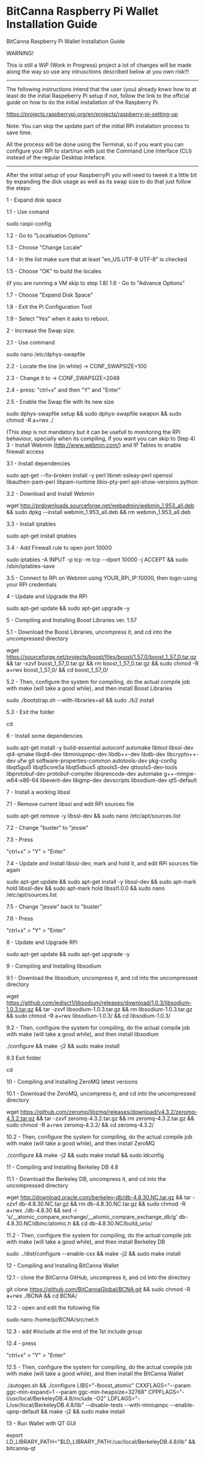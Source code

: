 # BitCanna Raspberry Pi Wallet Installation Guide
BitCanna Raspberry Pi Wallet Installation Guide

WARNING!

This is still a WiP (Work in Progress) project a lot of changes will be made along the way so use any intrusctions described below at you own risk!!!

-----------------------------------------------------------------------------------------------------------------------------------------------------------------------------------

The following instructions intend that the user (you) already knwo how to at least do the initial Raspeberry Pi setup if not, follow the link to the official guide on how to do the initial installation of the Raspberry Pi.

https://projects.raspberrypi.org/en/projects/raspberry-pi-setting-up

Note: You can skip the update part of the initial RPi instalation process to save time.

All the process will be done using the Terminal, so if you want you can configure your RPi to start/run with just the Command Line Interface (CLI) instead of the regular Desktop Inteface.

-----------------------------------------------------------------------------------------------------------------------------------------------------------------------------------
After the initial setup of your RaspberryPi you will need to tweek it a little bit by expanding the disk usage as well as its swap size to do that just follow the steps:

1 - Expand disk space 

1.1 - Use comand 

sudo raspi-config 

1.2 - Go to "Localisation Options"

1.3 - Choose "Change Locale"

1.4 - In the list make sure that at least "en_US.UTF-8 UTF-8" is checked

1.5 - Choose "OK" to build the locales

(if you are running a VM skip to step 1.8)
1.6 - Go to "Advance Options"

1.7 - Choose "Expand Disk Space"

1.8 - Exit the Pi Configuration Tool

1.9 - Select "Yes" when it asks to reboot.

2 - Increase the Swap size:

2.1 - Use command 

sudo nano /etc/dphys-swapfile

2.2 - Locate the line (in white) -> CONF_SWAPSIZE=100

2.3 - Change it to -> CONF_SWAPSIZE=2048

2.4 - press: "ctrl+x" and then "Y" and "Enter"

2.5 - Enable the Swap file with its new size 

sudo dphys-swapfile setup && sudo dphys-swapfile swapon && sudo chmod -R a+rwx ./

(This step is not mandatory but it can be usefull to monitoring the RPi behaviour, specially when its compiling, if you want you can skip to Step 4)
3 - Install Webmin (http://www.webmin.com/) and IP Tables to enable firewall access 

3.1 - Install dependencies 

sudo apt-get --fix-broken install -y perl libnet-ssleay-perl openssl libauthen-pam-perl libpam-runtime libio-pty-perl apt-show-versions python

3.2 - Download  and Install Webmin

wget http://prdownloads.sourceforge.net/webadmin/webmin_1.953_all.deb && sudo dpkg --install webmin_1.953_all.deb && rm webmin_1.953_all.deb

3.3 - Install iptables 

sudo apt-get install iptables

3.4 - Add Firewall rule to open port 10000

sudo iptables -A INPUT -p tcp -m tcp --dport 10000 -j ACCEPT && sudo /sbin/iptables-save

3.5 - Connect to RPi on Webmin using YOUR_RPi_IP:10000, then login using your RPi credentials

4 - Update and Upgrade the RPi 

sudo apt-get update && sudo apt-get upgrade -y 

5 - Compiling and Installing Boost Libraries ver. 1.57

5.1 - Download the Boost Libraries, uncompress it, and cd into the uncompressed directory

wget https://sourceforge.net/projects/boost/files/boost/1.57.0/boost_1_57_0.tar.gz && tar -xzvf boost_1_57_0.tar.gz && rm boost_1_57_0.tar.gz && sudo chmod -R a+rwx boost_1_57_0/ && cd boost_1_57_0/ 

5.2 - Then, configure the system for compiling, do the actual compile job with make (will take a good while), and then install Boost Libraries

sudo ./bootstrap.sh --with-libraries=all && sudo ./b2 install

5.3 - Exit the folder

cd

6 - Install some dependencies

sudo apt-get install -y build-essential autoconf automake libtool libssl-dev qt4-qmake libqt4-dev libminiupnpc-dev libdb++-dev libdb-dev libcrypto++-dev ufw git software-properties-common autotools-dev pkg-config libqt5gui5 libqt5core5a libqt5dbus5 qttools5-dev qttools5-dev-tools libprotobuf-dev protobuf-compiler libqrencode-dev automake g++-mingw-w64-x86-64 libevent-dev libgmp-dev devscripts libsodium-dev qt5-default

7 - Install a working libssl

7.1 - Remove current libssl and edit RPi sources file

sudo apt-get remove -y libssl-dev && sudo nano /etc/apt/sources.list

7.2 - Change "buster" to "jessie" 

7.3 - Press

"ctrl+x" > "Y" > "Enter"

7.4 - Update and Install libssl-dev, mark and hold it, and edit RPi sources file again 

sudo apt-get update && sudo apt-get install -y libssl-dev && sudo apt-mark hold libssl-dev && sudo apt-mark hold libssl1.0.0 && sudo nano /etc/apt/sources.list

7.5 - Change "jessie" back to "buster"

7.6 - Press

"ctrl+x" > "Y" > "Enter"

8 - Update and Upgrade RPi

sudo apt-get update && sudo apt-get upgrade -y

9 - Compiling and Installing libsodium

9.1 - Download the libsodium, uncompress it, and cd into the uncompressed directory

wget https://github.com/jedisct1/libsodium/releases/download/1.0.3/libsodium-1.0.3.tar.gz && tar -zxvf libsodium-1.0.3.tar.gz && rm libsodium-1.0.3.tar.gz && sudo chmod -R a+rwx libsodium-1.0.3/ && cd libsodium-1.0.3/ 

9.2 - Then, configure the system for compiling, do the actual compile job with make (will take a good while), and then install libsodium

./configure && make -j2 && sudo make install 

9.3 Exit folder

cd

10 - Compiling and Installing ZeroMQ latest versions

10.1 - Download the ZeroMQ, uncompress it, and cd into the uncompressed directory

wget https://github.com/zeromq/libzmq/releases/download/v4.3.2/zeromq-4.3.2.tar.gz && tar -zxvf zeromq-4.3.2.tar.gz && rm zeromq-4.3.2.tar.gz && sudo chmod -R a+rwx zeromq-4.3.2/ && cd zeromq-4.3.2/

10.2 - Then, configure the system for compiling, do the actual compile job with make (will take a good while), and then install ZeroMQ

./configure && make -j2 && sudo make install && sudo ldconfig 

11 - Compiling and Installing Berkeley DB 4.8

11.1 - Download the Berkeley DB, uncompress it, and cd into the uncompressed directory 

wget http://download.oracle.com/berkeley-db/db-4.8.30.NC.tar.gz && tar -xzvf db-4.8.30.NC.tar.gz && rm db-4.8.30.NC.tar.gz && sudo chmod -R a+rwx ./db-4.8.30 && sed -i 's/__atomic_compare_exchange/__atomic_compare_exchange_db/g' db-4.8.30.NC/dbinc/atomic.h && cd db-4.8.30.NC/build_unix/

11.2 - Then, configure the system for compiling, do the actual compile job with make (will take a good while), and then install Berkeley DB

sudo ../dist/configure --enable-cxx && make -j2 && sudo make install

12 - Compiling and Installing BitCanna Wallet

12.1 - clone the BitCanna GitHub, uncompress it, and cd into the directory

git clone https://github.com/BitCannaGlobal/BCNA.git && sudo chmod -R a+rwx ./BCNA && cd BCNA/

12.2 - open and edit the following file 

sudo nano /home/pi/BCNA/src/net.h

12.3 - add #include <atomic> at the end of the 1st include group

12.4 - press

"ctrl+x" > "Y" > "Enter"

12.5 - Then, configure the system for compiling, do the actual compile job with make (will take a good while), and then install the BitCanna Wallet

./autogen.sh && ./configure LIBS="-lboost_atomic" CXXFLAGS="--param ggc-min-expand=1 --param ggc-min-heapsize=32768" CPPFLAGS="-I/usr/local/BerkeleyDB.4.8/include -O2" LDFLAGS="-L/usr/local/BerkeleyDB.4.8/lib" --disable-tests --with-miniupnpc --enable-upnp-default && make -j2 && sudo make install

13 - Run Wallet with QT GUI

export LD_LIBRARY_PATH="$LD_LIBRARY_PATH:/usr/local/BerkeleyDB.4.8/lib" && bitcanna-qt
